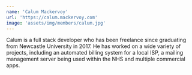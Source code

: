 ```yaml
---
name: 'Calum Mackervoy'
url: 'https://calum.mackervoy.com'
image: 'assets/img/members/calum.jpg'
---
```

Calum is a full stack developer who has been freelance since graduating from Newcastle University in 2017. He has worked on a wide variety of projects, including an automated billing system for a local ISP, a mailing management server being used within the NHS and multiple commercial apps.
